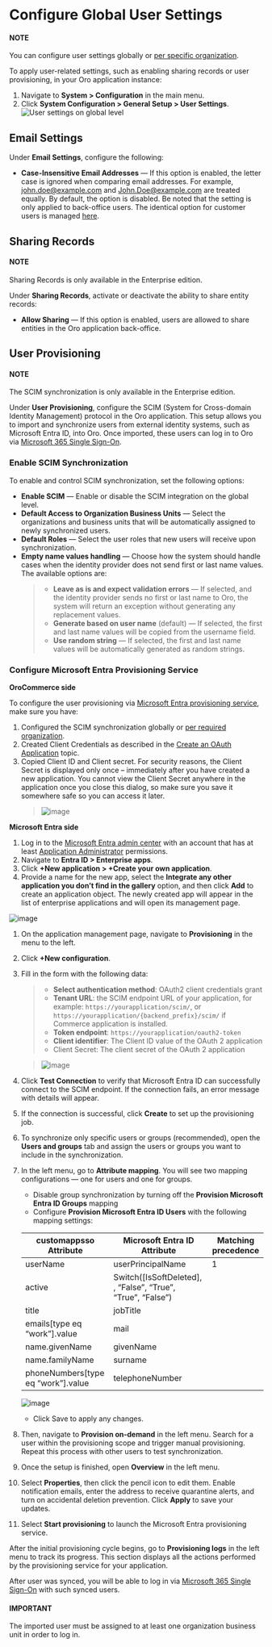 <a id="admin-configuration-user-settings"></a>

# Configure Global User Settings

#### NOTE
You can configure user settings globally or [per specific organization](../../../user-management/organizations/org-configuration/general-setup-org/organization-user-settings.md#admin-configuration-user-settings-org).

To apply user-related settings, such as enabling sharing records or user provisioning, in your Oro application instance:

1. Navigate to **System > Configuration** in the main menu.
2. Click **System Configuration > General Setup > User Settings**.
   ![User settings on global level](user/img/system/config_system/user.png)

## Email Settings

Under **Email Settings**, configure the following:

* **Case-Insensitive Email Addresses** — If this option is enabled, the letter case is ignored when comparing email addresses. For example, [john.doe@example.com](mailto:john.doe@example.com) and [John.Doe@example.com](mailto:John.Doe@example.com) are treated equally. By default, the option is disabled. Be noted that the setting is only applied to back-office users. The identical option for customer users is managed [here](../../commerce/customer/global-customer-users.md#sys-config-configuration-commerce-customers-customer-users).

<a id="admin-configuration-user-settings-share"></a>

## Sharing Records

#### NOTE
Sharing Records is only available in the Enterprise edition.

Under **Sharing Records**, activate or deactivate the ability to share entity records:

* **Allow Sharing** — If this option is enabled, users are allowed to share entities in the Oro application back-office.

<a id="admin-configuration-user-settings-scim"></a>

## User Provisioning

#### NOTE
The SCIM synchronization is only available in the Enterprise edition.

Under **User Provisioning**, configure the SCIM (System for Cross-domain Identity Management) protocol in the Oro application. This setup allows you to import and synchronize users from external identity systems, such as Microsoft Entra ID, into Oro. Once imported, these users can log in to Oro via [Microsoft 365 Single Sign-On](../integrations/microsoft-settings/microsoft-single-sign-on.md#user-guide-integrations-microsoft-single-sign-on).

### Enable SCIM Synchronization

To enable and control SCIM synchronization, set the following options:

* **Enable SCIM** — Enable or disable the SCIM integration on the global level.
* **Default Access to Organization Business Units** — Select the organizations and business units that will be automatically assigned to newly synchronized users.
* **Default Roles** — Select the user roles that new users will receive upon synchronization.
* **Empty name values handling** — Choose how the system should handle cases when the identity provider does not send first or last name values. The available options are:
  > * **Leave as is and expect validation errors** — If selected, and the identity provider sends no first or last name to Oro, the system will return an exception without generating any replacement values.
  > * **Generate based on user name** (default) — If selected, the first and last name values will be copied from the username field.
  > * **Use random string** —  If selected, the first and last name values will be automatically generated as random strings.

<a id="microsoft-entra-provisioning-service"></a>

### Configure Microsoft Entra Provisioning Service

**OroCommerce side**

To configure the user provisioning via <a href="https://learn.microsoft.com/en-us/entra/identity/app-provisioning/use-scim-to-provision-users-and-groups#integrate-your-scim-endpoint-with-the-microsoft-entra-provisioning-service" target="_blank">Microsoft Entra provisioning service</a>, make sure you have:

1. Configured the SCIM synchronization globally or [per required organization](../../../user-management/organizations/org-configuration/general-setup-org/organization-user-settings.md#admin-configuration-user-settings-org).
2. Created Client Credentials as described in the [Create an OAuth Application](../../../user-management/oauth-app.md#oauth-applications) topic.
3. Copied Client ID and Client secret. For security reasons, the Client Secret is displayed only once – immediately after you have created a new application. You cannot view the Client Secret anywhere in the application once you close this dialog, so make sure you save it somewhere safe so you can access it later.
   > ![image](user/img/system/user_management/oauth/client_creds_app.png)

**Microsoft Entra side**

1. Log in to the <a href="https://entra.microsoft.com/" target="_blank">Microsoft Entra admin center</a> with an account that has at least <a href="https://learn.microsoft.com/en-us/entra/identity/role-based-access-control/permissions-reference#application-administrator" target="_blank">Application Administrator</a> permissions.
2. Navigate to **Entra ID > Enterprise apps**.
3. Click **+New application > +Create your own application**.
4. Provide a name for the new app, select the **Integrate any other application you don’t find in the gallery** option, and then click **Add** to create an application object. The newly created app will appear in the list of enterprise applications and will open its management page.

![image](user/img/system/config_system/ms_app_create.png)
1. On the application management page, navigate to **Provisioning** in the menu to the left.
2. Click **+New configuration**.
3. Fill in the form with the following data:
   > * **Select authentication method**: OAuth2 client credentials grant
   > * **Tenant URL**: the SCIM endpoint URL of your application, for example: `https://yourapplication/scim/`, or `https://yourapplication/{backend_prefix}/scim/` if Commerce application is installed.
   > * **Token endpoint**: `https://yourapplication/oauth2-token`
   > * **Client identifier**: The Client ID value of the OAuth 2 application
   > * Client Secret: The client secret of the OAuth 2 application

   > ![image](user/img/system/config_system/ms_provisioning_config.png)
4. Click **Test Connection** to verify that Microsoft Entra ID can successfully connect to the SCIM endpoint. If the connection fails, an error message with details will appear.
5. If the connection is successful, click **Create** to set up the provisioning job.
6. To synchronize only specific users or groups (recommended), open the **Users and groups** tab and assign the users or groups you want to include in the synchronization.
7. In the left menu, go to **Attribute mapping**. You will see two mapping configurations — one for users and one for groups.
   * Disable group synchronization by turning off the **Provision Microsoft Entra ID Groups** mapping
   * Configure **Provision Microsoft Entra ID Users** with the following mapping settings:

   | customappsso Attribute             | Microsoft Entra ID Attribute                                | Matching precedence   |
   |------------------------------------|-------------------------------------------------------------|-----------------------|
   | userName                           | userPrincipalName                                           | 1                     |
   | active                             | Switch([IsSoftDeleted], , “False”, “True”, “True”, “False”) |                       |
   | title                              | jobTitle                                                    |                       |
   | emails[type eq “work”].value       | mail                                                        |                       |
   | name.givenName                     | givenName                                                   |                       |
   | name.familyName                    | surname                                                     |                       |
   | phoneNumbers[type eq “work”].value | telephoneNumber                                             |                       |
   ![image](user/img/system/config_system/ms_mapping.png)
   * Click Save to apply any changes.
8. Then, navigate to **Provision on-demand** in the left menu. Search for a user within the provisioning scope and trigger manual provisioning. Repeat this process with other users to test synchronization.
9. Once the setup is finished, open **Overview** in the left menu.
10. Select **Properties**, then click the pencil icon to edit them. Enable notification emails, enter the address to receive quarantine alerts, and turn on accidental deletion prevention. Click **Apply** to save your updates.
11. Select **Start provisioning** to launch the Microsoft Entra provisioning service.

After the initial provisioning cycle begins, go to **Provisioning logs** in the left menu to track its progress. This section displays all the actions performed by the provisioning service for your application.

After user was synced, you will be able to log in via [Microsoft 365 Single Sign-On](../integrations/microsoft-settings/microsoft-single-sign-on.md#user-guide-integrations-microsoft-single-sign-on) with such synced users.

#### IMPORTANT
The imported user must be assigned to at least one organization business unit in order to log in.

<!-- fa-bars = fa-navicon -->
<!-- Ic Tiles is used as Set As Default in saved views, and as tiles in display layout options -->
<!-- IcPencil refers to Rename in Commerce and Inline Editing in CRM -->
<!-- Check mark in the square. -->
<!-- SortDesc is also used as drop-down arrow -->
<!-- A -->
<!-- B -->
<!-- C -->
<!-- D -->
<!-- E -->
<!-- F -->
<!-- G -->
<!-- H -->
<!-- I -->
<!-- L -->
<!-- M -->
<!-- P -->
<!-- R -->
<!-- S -->
<!-- T -->
<!-- U -->
<!-- Z -->
